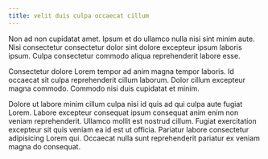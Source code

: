 ```yaml
---
title: velit duis culpa occaecat cillum
---
```


Non ad non cupidatat amet. Ipsum et do ullamco nulla nisi sint minim aute. Nisi consectetur consectetur dolor sint dolore excepteur ipsum laboris ipsum. Culpa consectetur commodo aliqua reprehenderit labore esse.

Consectetur dolore Lorem tempor ad anim magna tempor laboris. Id occaecat sit culpa reprehenderit cillum laborum. Dolor cillum excepteur magna commodo. Commodo nisi duis cupidatat et minim.

Dolore ut labore minim cillum culpa nisi id quis ad qui culpa aute fugiat Lorem. Labore excepteur consequat ipsum consequat anim enim non veniam reprehenderit. Ullamco mollit est nostrud cillum. Fugiat exercitation excepteur sit quis veniam ea id est ut officia. Pariatur labore consectetur adipisicing Lorem qui. Occaecat nulla sunt reprehenderit pariatur ex veniam magna do consequat.